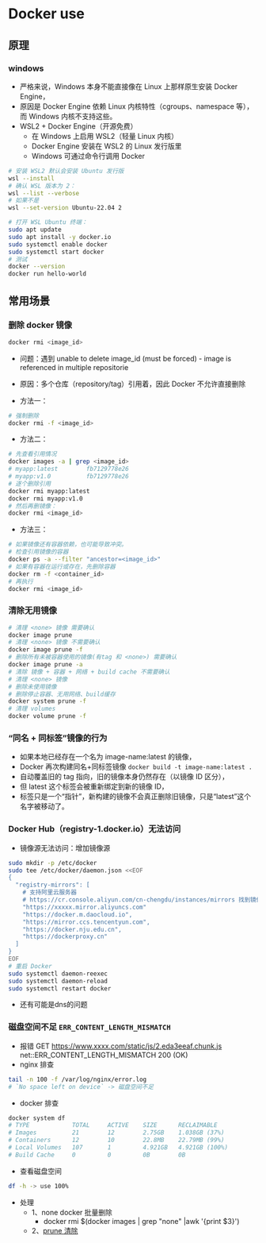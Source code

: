 # Docker use
## 原理
### windows
- 严格来说，Windows 本身不能直接像在 Linux 上那样原生安装 Docker Engine，
- 原因是 Docker Engine 依赖 Linux 内核特性（cgroups、namespace 等），而 Windows 内核不支持这些。
- WSL2 + Docker Engine（开源免费）
  - 在 Windows 上启用 WSL2（轻量 Linux 内核）
  - Docker Engine 安装在 WSL2 的 Linux 发行版里
  - Windows 可通过命令行调用 Docker
```bash
# 安装 WSL2 默认会安装 Ubuntu 发行版
wsl --install
# 确认 WSL 版本为 2：
wsl --list --verbose
# 如果不是
wsl --set-version Ubuntu-22.04 2
```
```bash
# 打开 WSL Ubuntu 终端：
sudo apt update
sudo apt install -y docker.io
sudo systemctl enable docker
sudo systemctl start docker
# 测试
docker --version
docker run hello-world
```
## 常用场景
### 删除 docker 镜像
```bash
docker rmi <image_id>
```
- 问题：遇到 unable to delete image_id (must be forced) - image is referenced in multiple repositorie
- 原因：多个仓库（repository/tag）引用着，因此 Docker 不允许直接删除

- 方法一：
```bash
# 强制删除
docker rmi -f <image_id>
```
- 方法二：
```bash
# 先查看引用情况
docker images -a | grep <image_id>
# myapp:latest        fb7129778e26
# myapp:v1.0          fb7129778e26
# 逐个删除引用
docker rmi myapp:latest
docker rmi myapp:v1.0
# 然后再删镜像：
docker rmi <image_id>
```
- 方法三：
```bash
# 如果镜像还有容器依赖，也可能导致冲突。
# 检查引用镜像的容器
docker ps -a --filter "ancestor=<image_id>"
# 如果有容器在运行或存在，先删除容器
docker rm -f <container_id>
# 再执行
docker rmi <image_id>
```
### 清除无用镜像
```bash
# 清理 <none> 镜像 需要确认
docker image prune
# 清理 <none> 镜像 不需要确认
docker image prune -f
# 删除所有未被容器使用的镜像(有tag 和 <none>) 需要确认
docker image prune -a
# 清除 镜像 + 容器 + 网络 + build cache 不需要确认
# 清理 <none> 镜像
# 删除未使用镜像
# 删除停止容器、无用网络、build缓存
docker system prune -f
# 清理 volumes
docker volume prune -f
```
### “同名 + 同标签”镜像的行为
- 如果本地已经存在一个名为 image-name:latest 的镜像，
- Docker 再次构建同名+同标签镜像 `docker build -t image-name:latest .`
- 自动覆盖旧的 tag 指向，旧的镜像本身仍然存在（以镜像 ID 区分），
- 但 latest 这个标签会被重新绑定到新的镜像 ID，
- 标签只是一个“指针”，新构建的镜像不会真正删除旧镜像，只是“latest”这个名字被移动了。
### Docker Hub（registry-1.docker.io）无法访问
- 镜像源无法访问：增加镜像源
```bash
sudo mkdir -p /etc/docker
sudo tee /etc/docker/daemon.json <<EOF
{
  "registry-mirrors": [
    # 支持阿里云服务器
    # https://cr.console.aliyun.com/cn-chengdu/instances/mirrors 找到镜像加速器
    "https://xxxxx.mirror.aliyuncs.com"
    "https://docker.m.daocloud.io",
    "https://mirror.ccs.tencentyun.com",
    "https://docker.nju.edu.cn",
    "https://dockerproxy.cn"
  ]
}
EOF
# 重启 Docker
sudo systemctl daemon-reexec
sudo systemctl daemon-reload
sudo systemctl restart docker
```
- 还有可能是dns的问题
### 磁盘空间不足 `ERR_CONTENT_LENGTH_MISMATCH`
- 报错 GET https://www.xxxx.com/static/js/2.eda3eeaf.chunk.js net::ERR_CONTENT_LENGTH_MISMATCH 200 (OK)
- nginx 排查
```bash
tail -n 100 -f /var/log/nginx/error.log
# `No space left on device` -> 磁盘空间不足
```
- docker 排查
```bash
docker system df
# TYPE            TOTAL     ACTIVE    SIZE      RECLAIMABLE
# Images          21        12        2.75GB    1.038GB (37%)
# Containers      12        10        22.8MB    22.79MB (99%)
# Local Volumes   107       1         4.921GB   4.921GB (100%)
# Build Cache     0         0         0B        0B
```
- 查看磁盘空间
```bash
df -h -> use 100%
```
- 处理
  - 1、none docker  批量删除
    - docker rmi $(docker images | grep "none" |awk '{print $3}')
  - 2、[prune 清除](./#清除无用镜像)

